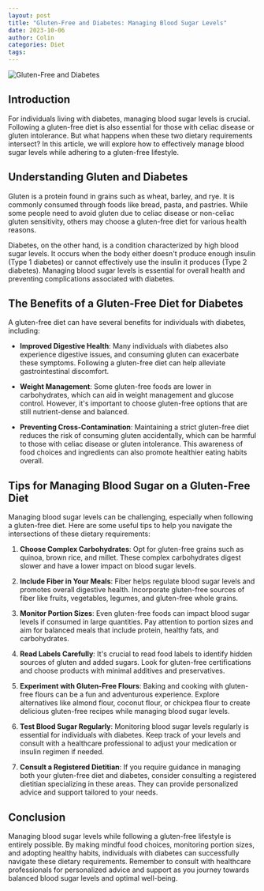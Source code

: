 ```yaml
---
layout: post
title: "Gluten-Free and Diabetes: Managing Blood Sugar Levels"
date: 2023-10-06
author: Colin
categories: Diet
tags: 
---
```


![Gluten-Free and Diabetes](https://source.unsplash.com/1600x900/?diabetes)

## Introduction

For individuals living with diabetes, managing blood sugar levels is crucial. Following a gluten-free diet is also essential for those with celiac disease or gluten intolerance. But what happens when these two dietary requirements intersect? In this article, we will explore how to effectively manage blood sugar levels while adhering to a gluten-free lifestyle.

## Understanding Gluten and Diabetes

Gluten is a protein found in grains such as wheat, barley, and rye. It is commonly consumed through foods like bread, pasta, and pastries. While some people need to avoid gluten due to celiac disease or non-celiac gluten sensitivity, others may choose a gluten-free diet for various health reasons.

Diabetes, on the other hand, is a condition characterized by high blood sugar levels. It occurs when the body either doesn't produce enough insulin (Type 1 diabetes) or cannot effectively use the insulin it produces (Type 2 diabetes). Managing blood sugar levels is essential for overall health and preventing complications associated with diabetes.

## The Benefits of a Gluten-Free Diet for Diabetes

A gluten-free diet can have several benefits for individuals with diabetes, including:

- **Improved Digestive Health**: Many individuals with diabetes also experience digestive issues, and consuming gluten can exacerbate these symptoms. Following a gluten-free diet can help alleviate gastrointestinal discomfort.

- **Weight Management**: Some gluten-free foods are lower in carbohydrates, which can aid in weight management and glucose control. However, it's important to choose gluten-free options that are still nutrient-dense and balanced.

- **Preventing Cross-Contamination**: Maintaining a strict gluten-free diet reduces the risk of consuming gluten accidentally, which can be harmful to those with celiac disease or gluten intolerance. This awareness of food choices and ingredients can also promote healthier eating habits overall.

## Tips for Managing Blood Sugar on a Gluten-Free Diet

Managing blood sugar levels can be challenging, especially when following a gluten-free diet. Here are some useful tips to help you navigate the intersections of these dietary requirements:

1. **Choose Complex Carbohydrates**: Opt for gluten-free grains such as quinoa, brown rice, and millet. These complex carbohydrates digest slower and have a lower impact on blood sugar levels.

2. **Include Fiber in Your Meals**: Fiber helps regulate blood sugar levels and promotes overall digestive health. Incorporate gluten-free sources of fiber like fruits, vegetables, legumes, and gluten-free whole grains.

3. **Monitor Portion Sizes**: Even gluten-free foods can impact blood sugar levels if consumed in large quantities. Pay attention to portion sizes and aim for balanced meals that include protein, healthy fats, and carbohydrates.

4. **Read Labels Carefully**: It's crucial to read food labels to identify hidden sources of gluten and added sugars. Look for gluten-free certifications and choose products with minimal additives and preservatives.

5. **Experiment with Gluten-Free Flours**: Baking and cooking with gluten-free flours can be a fun and adventurous experience. Explore alternatives like almond flour, coconut flour, or chickpea flour to create delicious gluten-free recipes while managing blood sugar levels.

6. **Test Blood Sugar Regularly**: Monitoring blood sugar levels regularly is essential for individuals with diabetes. Keep track of your levels and consult with a healthcare professional to adjust your medication or insulin regimen if needed.

7. **Consult a Registered Dietitian**: If you require guidance in managing both your gluten-free diet and diabetes, consider consulting a registered dietitian specializing in these areas. They can provide personalized advice and support tailored to your needs.

## Conclusion

Managing blood sugar levels while following a gluten-free lifestyle is entirely possible. By making mindful food choices, monitoring portion sizes, and adopting healthy habits, individuals with diabetes can successfully navigate these dietary requirements. Remember to consult with healthcare professionals for personalized advice and support as you journey towards balanced blood sugar levels and optimal well-being.
